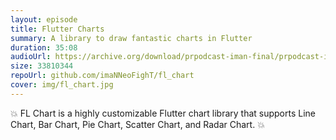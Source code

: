 ```yaml
---
layout: episode
title: Flutter Charts
summary: A library to draw fantastic charts in Flutter
duration: 35:08
audioUrl: https://archive.org/download/prpodcast-iman-final/prpodcast-iman-final.mp3
size: 33810344
repoUrl: github.com/imaNNeoFighT/fl_chart
cover: img/fl_chart.jpg
---
```


<p>
💥 FL Chart is a highly customizable Flutter chart library that supports Line Chart, Bar Chart, Pie Chart, Scatter Chart, and Radar Chart. 💥
</p>
